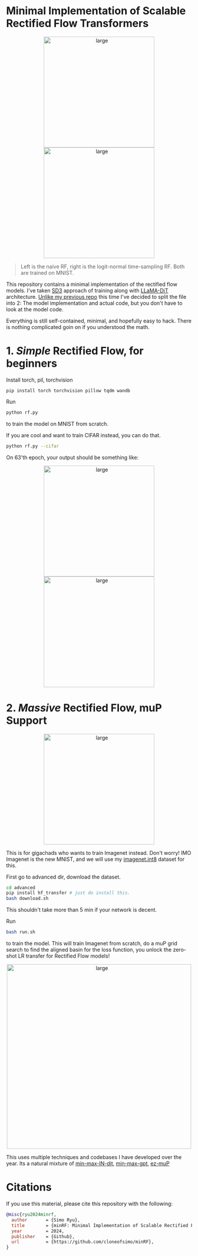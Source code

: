 # Minimal Implementation of Scalable Rectified Flow Transformers

<p align="center">
  <img src="contents/51.gif" alt="large" width="300">
  <img src="contents/51_ln.gif" alt="large" width="300">
</p>

> Left is the naive RF, right is the logit-normal time-sampling RF. Both are trained on MNIST.


This repository contains a minimal implementation of the rectified flow models. I've taken [SD3](https://arxiv.org/abs/2403.03206) approach of training along with [LLaMA-DiT](https://github.com/Alpha-VLLM/LLaMA2-Accessory) architecture. [Unlike my previous repo](https://github.com/cloneofsimo/minDiffusion) this time I've decided to split the file into 2: The model implementation and actual code, but you don't have to look at the model code.

Everything is still self-contained, minimal, and hopefully easy to hack. There is nothing complicated goin on if you understood the math.

# 1. *Simple* Rectified Flow, for beginners

Install torch, pil, torchvision

```
pip install torch torchvision pillow tqdm wandb
```

Run

```bash
python rf.py
```

to train the model on MNIST from scratch.

If you are cool and want to train CIFAR instead, you can do that.

```bash
python rf.py --cifar
```

On 63'th epoch, your output should be something like:

<p align="center">
  <img src="contents/cifar_63.gif" alt="large" width="300">
  <img src="contents/cifar_63.png" alt="large" width="300">
</p>


# 2. *Massive* Rectified Flow, muP Support

<p align="center">
  <img src="advanced/contents/out_IN5.gif" alt="large" width="300">
</p>

This is for gigachads who wants to train Imagenet instead. Don't worry! IMO Imagenet is the new MNIST, and we will use my [imagenet.int8](https://huggingface.co/datasets/cloneofsimo/imagenet.int8) dataset for this.

First go to advanced dir, download the dataset.

```bash
cd advanced
pip install hf_transfer # just do install this.
bash download.sh
```

This shouldn't take more than 5 min if your network is decent.

Run

```bash
bash run.sh
```

to train the model. This will train Imagenet from scratch, do a muP grid search to find the aligned basin for the loss function, you unlock the zero-shot LR transfer for Rectified Flow models!


<p align="center">
  <img src="advanced/contents/mup.png" alt="large" width="500">
</p>

This uses multiple techniques and codebases I have developed over the year. Its a natural mixture of [min-max-IN-dit](https://github.com/cloneofsimo/min-max-in-dit), [min-max-gpt](https://github.com/cloneofsimo/min-max-gpt), [ez-muP](https://github.com/cloneofsimo/ezmup)

# Citations

If you use this material, please cite this repository with the following:

```bibtex
@misc{ryu2024minrf,
  author       = {Simo Ryu},
  title        = {minRF: Minimal Implementation of Scalable Rectified Flow Transformers},
  year         = 2024,
  publisher    = {Github},
  url          = {https://github.com/cloneofsimo/minRF},
}
```